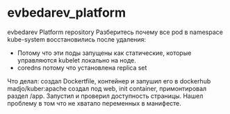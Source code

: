 # evbedarev_platform
evbedarev Platform repository
Разберитесь почему все pod в namespace kube-system
восстановились после удаления:
- Потому что эти поды запущены как статические, которые управляются kubelet локально на ноде.
- coredns потому что установлена replica set

Что делал:
создал Dockertfile, контейнер и запушил его в dockerhub madjo/kuber:apache
создал под web, init container, примонтировал раздел /app. Запустил и проверил доступность страницы.
Нашел проблему в том что не хватало переменных в манифесте.
